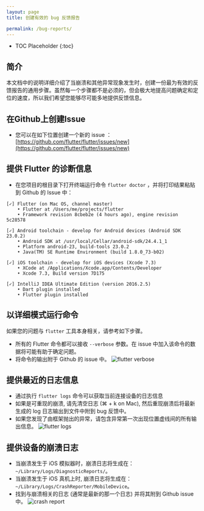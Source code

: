 ```yaml
---
layout: page
title: 创建有效的 bug 反馈报告

permalink: /bug-reports/
---
```


* TOC Placeholder
{:toc}

## 简介

本文档中的说明详细介绍了当崩溃和其他异常现象发生时，创建一份最为有效的反馈报告的通用步骤。虽然每一个步骤都不是必须的，但会极大地提高问题确定和定位的速度，所以我们希望您能够尽可能多地提供反馈信息。

## 在Github上创建Issue
* 您可以在如下位置创建一个新的 issue ： [https://github.com/flutter/flutter/issues/new](https://github.com/flutter/flutter/issues/new)

## 提供 Flutter 的诊断信息
* 在您项目的根目录下打开终端运行命令 `flutter doctor` ，并将打印结果粘贴到 Github 的 Issue 中：

```
[✓] Flutter (on Mac OS, channel master)
    • Flutter at /Users/me/projects/flutter
    • Framework revision 8cbeb2e (4 hours ago), engine revision 5c28578

[✓] Android toolchain - develop for Android devices (Android SDK 23.0.2)
    • Android SDK at /usr/local/Cellar/android-sdk/24.4.1_1
    • Platform android-23, build-tools 23.0.2
    • Java(TM) SE Runtime Environment (build 1.8.0_73-b02)

[✓] iOS toolchain - develop for iOS devices (Xcode 7.3)
    • XCode at /Applications/Xcode.app/Contents/Developer
    • Xcode 7.3, Build version 7D175

[✓] IntelliJ IDEA Ultimate Edition (version 2016.2.5)
    • Dart plugin installed
    • Flutter plugin installed
```

## 以详细模式运行命令
如果您的问题与 `flutter` 工具本身相关，请参考如下步骤。

* 所有的 Flutter 命令都可以接收 `--verbose` 参数。在 issue 中加入该命令的数据将可能有助于确定问题。
* 将命令的输出附于 Github 的 issue 中。
![flutter verbose](/images/verbose_flag.png)

## 提供最近的日志信息
* 通过执行 `flutter logs` 命令可以获取当前连接设备的日志信息
* 如果是可重现的崩溃, 请先清空日志 (⌘ + k on Mac), 然后重现崩溃后将最新生成的 log 日志输出到文件中附到 bug 反馈中。
* 如果您发现了由框架抛出的异常，请包含异常第一次出现位置虚线间的所有输出信息。
![flutter logs](/images/logs.png)

## 提供设备的崩溃日志
* 当崩溃发生于 iOS 模拟器时，崩溃日志将生成在： `~/Library/Logs/DiagnosticReports/`。
* 当崩溃发生于 iOS 真机上时, 崩溃日志将生成在： `~/Library/Logs/CrashReporter/MobileDevice`。
* 找到与崩溃相关的日志 (通常是最新的那一个日志) 并将其附到 Github issue 中。
![crash report](/images/crash_reports.png)
